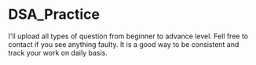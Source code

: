 # DSA_Practice
I'll upload all types of question from beginner to advance level. Fell free to contact if you see anything faulty. It is a good way to be consistent and track your work on daily basis. 
